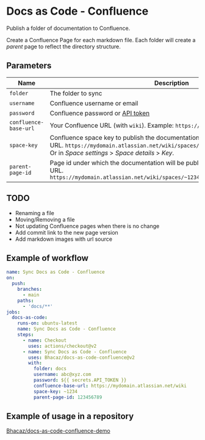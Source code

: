 # Docs as Code - Confluence

Publish a folder of documentation to Confluence.

Create a Confluence Page for each markdown file. Each folder will create a _parent_ page to reflect
the directory structure.

## Parameters

| Name                  | Description | Required |
|-----------------------| --- | --- |
| `folder`              | The folder to sync | true |
| `username`            | Confluence username or email | true |
| `password`            | Confluence password or [API token](https://support.atlassian.com/atlassian-account/docs/manage-api-tokens-for-your-atlassian-account/) | true |
| `confluence-base-url` | Your Confluence URL (with `wiki`). Example: `https://mydomain.atlassian.net/wiki` | true |
| `space-key`           | Confluence space key to publish the documentation. Located after `spaces` in the URL. `https://mydomain.atlassian.net/wiki/spaces/<<~1234>>`. <br> Or in _Space settings_ > _Space details_ > _Key_. | true |
| `parent-page-id`      | Page id under which the documentation will be published. Located after `pages` in the URL. `https://mydomain.atlassian.net/wiki/spaces/~1234/pages/<<1234>>/My+Parent+Page` | true |

## TODO

* Renaming a file
* Moving/Removing a file
* Not updating Confluence pages when there is no change
* Add commit link to the new page version
* Add markdown images with url source

## Example of workflow

```yml
name: Sync Docs as Code - Confluence
on:
  push:
    branches:
      - main
    paths:
      - 'docs/**'
jobs:
  docs-as-code:
    runs-on: ubuntu-latest
    name: Sync Docs as Code - Confluence
    steps:
      - name: Checkout
        uses: actions/checkout@v2
      - name: Sync Docs as Code - Confluence
        uses: Bhacaz/docs-as-code-confluence@v2
        with:
          folder: docs
          username: abc@xyz.com
          password: ${{ secrets.API_TOKEN }}
          confluence-base-url: https://mydomain.atlassian.net/wiki
          space-key: ~1234
          parent-page-id: 123456789
```

## Example of usage in a repository

[Bhacaz/docs-as-code-confluence-demo](https://github.com/Bhacaz/docs-as-code-confluence-demo)
